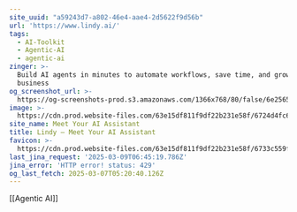 ```yaml
---
site_uuid: "a59243d7-a802-46e4-aae4-2d5622f9d56b"
url: 'https://www.lindy.ai/'
tags:
  - AI-Toolkit
  - Agentic-AI
  - agentic-ai
zinger: >-
  Build AI agents in minutes to automate workflows, save time, and grow your
  business
og_screenshot_url: >-
  https://og-screenshots-prod.s3.amazonaws.com/1366x768/80/false/6e25654b1985f2e452b7996c3ca9892821fccebfb6979eaffcb9d50a323f8e66.jpeg
image: >-
  https://cdn.prod.website-files.com/63e15df811f9df22b231e58f/6724d4fc6feb5bd8e70f34c3_opengraph-title.jpg
site_name: Meet Your AI Assistant
title: Lindy — Meet Your AI Assistant
favicon: >-
  https://cdn.prod.website-files.com/63e15df811f9df22b231e58f/6733c559fa6a679364b58973_32.png
last_jina_request: '2025-03-09T06:45:19.786Z'
jina_error: 'HTTP error! status: 429'
og_last_fetch: 2025-03-07T05:20:40.126Z
---
```

[[Agentic AI]]
